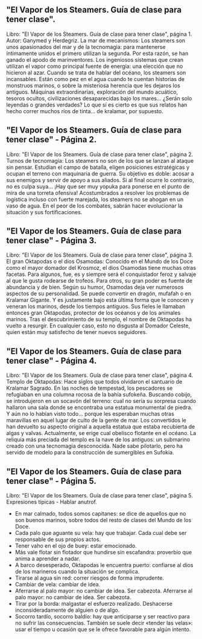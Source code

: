 ## "El Vapor de los Steamers. Guía de clase para tener clase".
Libro: "El Vapor de los Steamers. Guía de clase para tener clase", página 1.
Autor: Ganymed y Herdegriz.
La mar de mecanismos: Los steamers son unos apasionados del mar y de la tecnomagia: para mantenerse íntimamente unidos el primero utilizan la segunda. Por esta razón, se han ganado el apodo de marinventores. Los ingeniosos sistemas que crean utilizan el vapor como principal fuente de energía: una elección que no hicieron al azar.
Cuando se trata de hablar del océano, los steamers son incansables. Están como pez en el agua cuando te cuentan historias de monstruos marinos, o sobre la misteriosa herencia que les dejaros los antiguos. Máquinas extraordinarias, exploración del mundo acuático, tesoros ocultos, civilizaciones desaparecidas bajo los mares... ¿Serán solo leyendas o grandes verdades? Lo que sí es cierto es que sus relatos han hecho correr muchos ríos de tinta... de kralamar, por supuesto.

## "El Vapor de los Steamers. Guía de clase para tener clase" - Página 2.
Libro: "El Vapor de los Steamers. Guía de clase para tener clase", página 2.
Turnos de tecnomagia: Los steamers no son de los que se lanzan al ataque sin pensar. Estudian el campo de batalla, eligen posiciones estratégicas y ocupan el terreno con maquinaria de guerra. Su objetivo es doble: acosar a sus enemigos y servir de apoyo a sus aliados. Si al final ocurre lo contrario, no es culpa suya... ¡Hay que ser muy yopuka para ponerse en el punto de mira de una torreta ofensiva!
Acostumbrados a resolver los problemas de logística incluso con fuerte marejada, los steamers no se ahogan en un vaso de agua. En el peor de los combates, sabrán hacer evolucionar la situación y sus fortificaciones.

## "El Vapor de los Steamers. Guía de clase para tener clase" - Página 3.
Libro: "El Vapor de los Steamers. Guía de clase para tener clase", página 3.
El gran Oktapodas o el dios Osamodas: Conocido en el Mundo de los Doce como el mayor domador del Krosmoz, el dios Osamodas tiene muchas otras facetas. Para algunos, fue, es y siempre será el conquistador feroz y salvaje al que le gusta rodearse de trofeos. Para otros, su gran poder es fuente de abundancia y de bien.
Según su humor, Osamodas deja ver numerosos aspectos de su personalidad. Se puede convertir en dragón, mufafah o en Kralamar Gigante. Y es justamente bajo esta última forma que le conocen y veneran los marinos, desde los tiempos antiguos. Sus fieles le llamaban entonces gran Oktapodas, protector de los océanos y de los animales marinos.
Tras el descubrimiento de su templo, el nombre de Oktapodas ha vuelto a resurgir. En cualquier caso, esto no disgusta al Domador Celeste, quien están muy satisfecho de tener nuevos seguidores.

## "El Vapor de los Steamers. Guía de clase para tener clase" - Página 4.
Libro: "El Vapor de los Steamers. Guía de clase para tener clase", página 4.
Templo de Oktapodas: Hace siglos que todos olvidaron el santuario de Kralamar Sagrado. En las noches de tempestad, los pescadores se refugiaban en una columna rocosa de la bahía sufokeña. Buscando cobijo, se introdujeron en un socavón del terreno: cual no sería su sorpresa cuando hallaron una sala donde se encontraba una estatua monumental de piedra. Y aún no lo habían visto todo... porque les esperaban muchas otras maravillas en aquel lugar de culto de la gente de mar.
Los convertidos le han devuelto su aspecto original a aquella estatua que estaba recubierta de algas y valvas. Actualmente, se erige cual obelisco flotante en el océano.
La reliquia más preciada del templo es la nave de los antiguos: un submarino creado con una tecnomagia desconocida. Nade sabe pilotarlo, pero ha servido de modelo para la construcción de sumergibles en Sufokia.

## "El Vapor de los Steamers. Guía de clase para tener clase" - Página 5.
Libro: "El Vapor de los Steamers. Guía de clase para tener clase", página 5.
Expresiones típicas - Hablar anutrof.
- En mar calmado, todos somos capitanes: se dice de aquellos que no son buenos marinos, sobre todos del resto de clases del Mundo de los Doce.
- Cada palo que aguante su vela: hay que trabajar. Cada cual debe ser responsable de sus propios actos.
- Tener vaho en el ojo de buey: estar emocionado.
- Más vale flotar sin flotador que hundirse sin escafandra: proverbio que anima a aprender a nadar.
- A barco desesperado, Oktapodas le encuentra puerto: confiarse al dios de los marineros cuando la situación se complica.
- Tirarse al agua sin red: correr riesgos de forma imprudente.
- Cambiar de vela: cambiar de idea.
- Aferrarse al palo mayor: no cambiar de idea. Ser cabezota. Aferrarse al palo mayor: no cambiar de idea. Ser cabezota.
- Tirar por la borda: malgastar el esfuerzo realizado. Deshacerse inconsideradamente de alguien o de algo.
- Socorro tardío, socorro baldío: hay que anticiparse y ser reactivo para no sufrir las consecuencias. También se suele decir «tender las velas»: usar el tiempo u ocasión que se le ofrece favorable para algún intento.